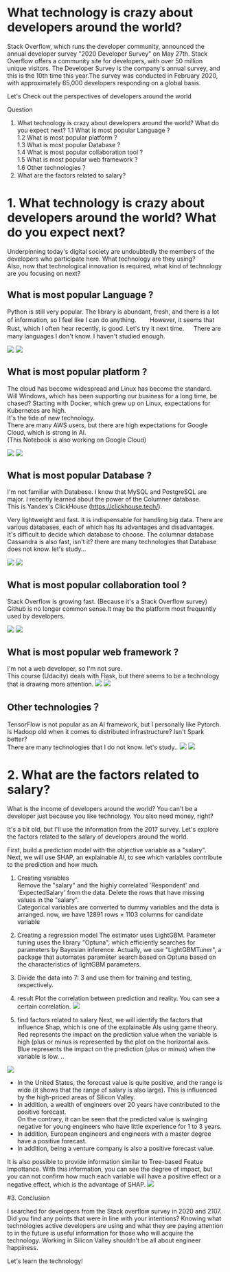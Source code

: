 # What technology is crazy about developers around the world?

Stack Overflow, which runs the developer community, announced the annual developer survey "2020 Developer Survey" on May 27th.
Stack Overflow offers a community site for developers, with over 50 million unique visitors. The Developer Survey is the company's annual survey, and this is the 10th time this year.The survey was conducted in February 2020, with approximately 65,000 developers responding on a global basis.

Let's Check out the perspectives of developers around the world

Question  
  1. What technology is crazy about developers around the world? What do you expect next? 
    1.1 What is most popular Language ?  
    1.2 What is most popular platform ?  
    1.3 What is most popular Database ?  
    1.4 What is most popular collaboration tool ?  
    1.5 What is most popular  web framework ?  
    1.6 Other technologies？  
  2. What are the factors related to salary?  

# 1. What technology is crazy about developers around the world? What do you expect next?

Underpinning today's digital society are undoubtedly the members of the developers who participate here.
What technology are they using?  
Also, now that technological innovation is required, what kind of technology are you focusing on next?

## What is most popular Language ?
Python is still very popular. The library is abundant, fresh, and there is a lot of information, so I feel like I can do anything.　　
However, it seems that Rust, which I often hear recently, is good. Let's try it next time. 　
There are many languages I don't know. I haven't studied enough.

![](DS_blogpost/2020-09-12-16-45-02.png)
![](DS_blogpost/2020-09-12-16-45-52.png)

## What is most popular platform ?
The cloud has become widespread and Linux has become the standard.  
Will Windows, which has been supporting our business for a long time, be chased?
Starting with Docker, which grew up on Linux, expectations for Kubernetes are high.  
It's the tide of new technology.  
There are many AWS users, but there are high expectations for Google Cloud, which is strong in AI.  
(This Notebook is also working on Google Cloud)  

![](DS_blogpost/2020-09-12-16-46-57.png)
![](DS_blogpost/2020-09-12-16-47-19.png)

## What is most popular Database ?
I'm not familiar with Databese. I know that MySQL and PostgreSQL are major. 
I recently learned about the power of the Columner database.  
This is Yandex's ClickHouse (https://clickhouse.tech/). 

Very lightweight and fast. It is indispensable for handling big data.
There are various databases, each of which has its advantages and disadvantages. It's difficult to decide which database to choose.
The columnar database Cassandra is also fast, isn't it?
there are many technologies that Database does not know. let's study...

![](DS_blogpost/2020-09-12-16-47-43.png)
![](DS_blogpost/2020-09-12-16-48-05.png)

## What is most popular collaboration tool ?
Stack Overflow is growing fast. (Because it's a Stack Overflow survey)  
Github is no longer common sense.It may be the platform most frequently used by developers.

![](DS_blogpost/2020-09-12-16-48-47.png)
![](DS_blogpost/2020-09-12-16-49-01.png)


## What is most popular  web framework ?
I'm not a web developer, so I'm not sure.   
This course (Udacity) deals with Flask, but there seems to be a technology that is drawing more attention.
![](DS_blogpost/2020-09-12-16-50-06.png)
![](DS_blogpost/2020-09-12-16-50-23.png)


## Other technologies？
 TensorFlow is not popular as an AI framework, but I personally like Pytorch.  
 Is Hadoop old when it comes to distributed infrastructure? Isn't Spark better?   
 There are many technologies that I do not know. let's study..
![](DS_blogpost/2020-09-12-16-51-06.png)
![](DS_blogpost/2020-09-12-16-51-20.png)

# 2. What are the factors related to salary?
What is the income of developers around the world?
You can't be a developer just because you like technology. You also need money, right?

It's a bit old, but I'll use the information from the 2017 survey. Let's explore the factors related to the salary of developers around the world.


First, build a prediction model with the objective variable as a "salary".  
Next, we will use SHAP, an explainable AI, to see which variables contribute to the prediction and how much.

1. Creating variables  
  Remove the "salary" and the highly correlated  'Respondent' and 'ExpectedSalary' from the data.
  Delete the rows that have missing values in the "salary".  
  Categorical variables are converted to dummy variables and the data is arranged.
  now, we have 12891 rows × 1103 columns for candidate variable

2. Creating a regression model
The estimator uses LightGBM.
Parameter tuning uses the library "Optuna", which efficiently searches for parameters by Bayesian inference.
Actually, we use "LightGBMTuner", a package that automates parameter search based on Optuna based on the characteristics of lightGBM parameters.  

3. Divide the data into 7: 3 and use them for training and testing, respectively.  

4. result
Plot the correlation between prediction and reality. You can see a certain correlation.
![](DS_blogpost/2020-09-12-17-09-54.png)


5. find factors related to salary
Next, we will identify the factors that influence Shap, which is one of the explainable AIs using game theory.
Red represents the impact on the prediction value when the variable is high (plus or minus is represented by the plot on the horizontal axis. Blue represents the impact on the prediction (plus or minus) when the variable is low. ..

![](DS_blogpost/2020-09-12-17-11-07.png)

- In the United States, the forecast value is quite positive, and the range is wide (it shows that the range of salary is also large).
  This is influenced by the high-priced areas of Silicon Valley.
- In addition, a wealth of engineers over 20 years have contributed to the positive forecast.  
  On the contrary, it can be seen that the predicted value is swinging negative for young engineers who have little experience for 1 to 3 years.
- In addition, European engineers and engineers with a master degree have a positive forecast.
- In addition, being a venture company is also a positive forecast value.  


It is also possible to provide information similar to Tree-based Featue Impottance.
With this information, you can see the degree of impact, but you can not confirm how much each variable will have a positive effect or a negative effect, which is the advantage of SHAP.
![](DS_blogpost/2020-09-12-17-13-03.png)

#3. Conclusion

I searched for developers from the Stack overflow survey in 2020 and 2107.
Did you find any points that were in line with your intentions? Knowing what technologies active developers are using and what they are paying attention to in the future is useful information for those who will acquire the technology.
Working in Silicon Valley shouldn't be all about engineer happiness.

Let's learn the technology!





